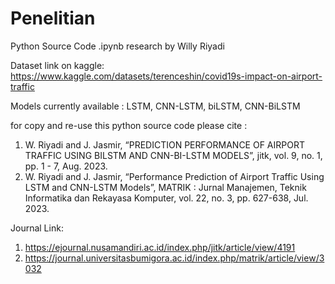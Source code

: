 # Penelitian
Python Source Code .ipynb research by Willy Riyadi

Dataset link on kaggle:
https://www.kaggle.com/datasets/terenceshin/covid19s-impact-on-airport-traffic

Models currently available : LSTM, CNN-LSTM, biLSTM, CNN-BiLSTM

for copy and re-use this python source code please cite :
1) W. Riyadi and J. Jasmir, “PREDICTION PERFORMANCE OF AIRPORT TRAFFIC USING BILSTM AND CNN-BI-LSTM MODELS”, jitk, vol. 9, no. 1, pp. 1 - 7, Aug. 2023.
2) W. Riyadi and J. Jasmir, “Performance Prediction of Airport Traffic Using LSTM and CNN-LSTM Models”, MATRIK : Jurnal Manajemen, Teknik Informatika dan Rekayasa Komputer, vol. 22, no. 3, pp. 627-638, Jul. 2023.

Journal Link:
1) https://ejournal.nusamandiri.ac.id/index.php/jitk/article/view/4191
2) https://journal.universitasbumigora.ac.id/index.php/matrik/article/view/3032
